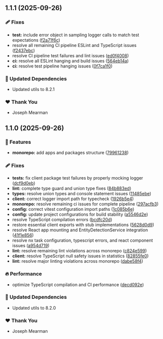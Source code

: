 ## 1.1.1 (2025-09-26)

### 🩹 Fixes

- **test:** include error object in sampling logger calls to match test expectations ([f2a71f6c](https://github.com/Mearman/Academic-Explorer/commit/f2a71f6c))
- resolve all remaining CI pipeline ESLint and TypeScript issues ([f2437ebc](https://github.com/Mearman/Academic-Explorer/commit/f2437ebc))
- resolve CI pipeline test failures and lint issues ([ed0f4008](https://github.com/Mearman/Academic-Explorer/commit/ed0f4008))
- **ci:** resolve all ESLint hanging and build issues ([564eb14a](https://github.com/Mearman/Academic-Explorer/commit/564eb14a))
- **ci:** resolve test pipeline hanging issues ([0f7ca1f0](https://github.com/Mearman/Academic-Explorer/commit/0f7ca1f0))

### 🧱 Updated Dependencies

- Updated utils to 8.2.1

### ❤️ Thank You

- Joseph Mearman

## 1.1.0 (2025-09-26)

### 🚀 Features

- **monorepo:** add apps and packages structure ([79961238](https://github.com/Mearman/Academic-Explorer/commit/79961238))

### 🩹 Fixes

- **tests:** fix client package test failures by properly mocking logger ([dcf9d0eb](https://github.com/Mearman/Academic-Explorer/commit/dcf9d0eb))
- **lint:** complete type guard and union type fixes ([84b883ed](https://github.com/Mearman/Academic-Explorer/commit/84b883ed))
- **types:** resolve union types and console statement issues ([11485ebe](https://github.com/Mearman/Academic-Explorer/commit/11485ebe))
- **client:** correct logger import path for typecheck ([1926b5e4](https://github.com/Mearman/Academic-Explorer/commit/1926b5e4))
- **monorepo:** resolve remaining ci issues for complete pipeline ([297acfb3](https://github.com/Mearman/Academic-Explorer/commit/297acfb3))
- **config:** correct vitest configuration import paths ([1c085b6e](https://github.com/Mearman/Academic-Explorer/commit/1c085b6e))
- **config:** update project configurations for build stability ([a5546d2e](https://github.com/Mearman/Academic-Explorer/commit/a5546d2e))
- resolve TypeScript compilation errors ([bcdfc20d](https://github.com/Mearman/Academic-Explorer/commit/bcdfc20d))
- restore essential client exports with stub implementations ([5628d0d9](https://github.com/Mearman/Academic-Explorer/commit/5628d0d9))
- resolve React app mounting and EntityDetectionService integration ([41f1e856](https://github.com/Mearman/Academic-Explorer/commit/41f1e856))
- resolve nx task configuration, typescript errors, and react component issues ([a954d719](https://github.com/Mearman/Academic-Explorer/commit/a954d719))
- **lint:** resolve remaining lint violations across monorepo ([c824e599](https://github.com/Mearman/Academic-Explorer/commit/c824e599))
- **client:** resolve TypeScript null safety issues in statistics ([82855fe0](https://github.com/Mearman/Academic-Explorer/commit/82855fe0))
- **lint:** resolve major linting violations across monorepo ([dabe58f4](https://github.com/Mearman/Academic-Explorer/commit/dabe58f4))

### 🔥 Performance

- optimize TypeScript compilation and CI performance ([decd092e](https://github.com/Mearman/Academic-Explorer/commit/decd092e))

### 🧱 Updated Dependencies

- Updated utils to 8.2.0

### ❤️ Thank You

- Joseph Mearman